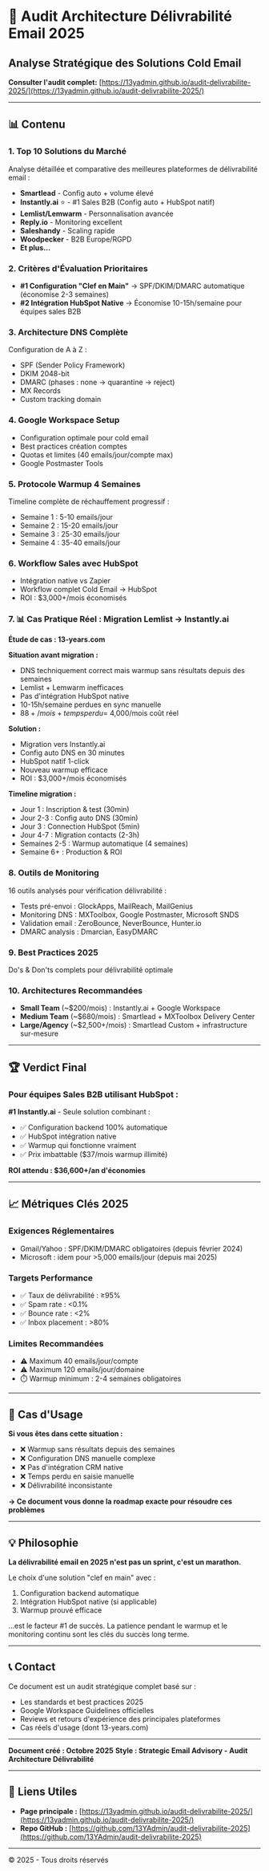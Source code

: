 # 🎯 Audit Architecture Délivrabilité Email 2025

## Analyse Stratégique des Solutions Cold Email

**Consulter l'audit complet:** [https://13yadmin.github.io/audit-delivrabilite-2025/](https://13yadmin.github.io/audit-delivrabilite-2025/)

---

## 📊 Contenu

### 1. Top 10 Solutions du Marché
Analyse détaillée et comparative des meilleures plateformes de délivrabilité email :
- **Smartlead** - Config auto + volume élevé
- **Instantly.ai** ⭐ - #1 Sales B2B (Config auto + HubSpot natif)
- **Lemlist/Lemwarm** - Personnalisation avancée
- **Reply.io** - Monitoring excellent
- **Saleshandy** - Scaling rapide
- **Woodpecker** - B2B Europe/RGPD
- **Et plus...**

### 2. Critères d'Évaluation Prioritaires
- **#1 Configuration "Clef en Main"** → SPF/DKIM/DMARC automatique (économise 2-3 semaines)
- **#2 Intégration HubSpot Native** → Économise 10-15h/semaine pour équipes sales B2B

### 3. Architecture DNS Complète
Configuration de A à Z :
- SPF (Sender Policy Framework)
- DKIM 2048-bit
- DMARC (phases : none → quarantine → reject)
- MX Records
- Custom tracking domain

### 4. Google Workspace Setup
- Configuration optimale pour cold email
- Best practices création comptes
- Quotas et limites (40 emails/jour/compte max)
- Google Postmaster Tools

### 5. Protocole Warmup 4 Semaines
Timeline complète de réchauffement progressif :
- Semaine 1 : 5-10 emails/jour
- Semaine 2 : 15-20 emails/jour
- Semaine 3 : 25-30 emails/jour
- Semaine 4 : 35-40 emails/jour

### 6. Workflow Sales avec HubSpot
- Intégration native vs Zapier
- Workflow complet Cold Email → HubSpot
- ROI : $3,000+/mois économisés

### 7. 📊 Cas Pratique Réel : Migration Lemlist → Instantly.ai
**Étude de cas : 13-years.com**

**Situation avant migration :**
- DNS techniquement correct mais warmup sans résultats depuis des semaines
- Lemlist + Lemwarm inefficaces
- Pas d'intégration HubSpot native
- 10-15h/semaine perdues en sync manuelle
- $88+/mois + temps perdu = ~$4,000/mois coût réel

**Solution :**
- Migration vers Instantly.ai
- Config auto DNS en 30 minutes
- HubSpot natif 1-click
- Nouveau warmup efficace
- ROI : $3,000+/mois économisés

**Timeline migration :**
- Jour 1 : Inscription & test (30min)
- Jour 2-3 : Config auto DNS (30min)
- Jour 3 : Connection HubSpot (5min)
- Jour 4-7 : Migration contacts (2-3h)
- Semaines 2-5 : Warmup automatique (4 semaines)
- Semaine 6+ : Production & ROI

### 8. Outils de Monitoring
16 outils analysés pour vérification délivrabilité :
- Tests pré-envoi : GlockApps, MailReach, MailGenius
- Monitoring DNS : MXToolbox, Google Postmaster, Microsoft SNDS
- Validation email : ZeroBounce, NeverBounce, Hunter.io
- DMARC analysis : Dmarcian, EasyDMARC

### 9. Best Practices 2025
Do's & Don'ts complets pour délivrabilité optimale

### 10. Architectures Recommandées
- **Small Team** (~$200/mois) : Instantly.ai + Google Workspace
- **Medium Team** (~$680/mois) : Smartlead + MXToolbox Delivery Center
- **Large/Agency** (~$2,500+/mois) : Smartlead Custom + infrastructure sur-mesure

---

## 🏆 Verdict Final

### Pour équipes Sales B2B utilisant HubSpot :
**#1 Instantly.ai** - Seule solution combinant :
- ✅ Configuration backend 100% automatique
- ✅ HubSpot intégration native
- ✅ Warmup qui fonctionne vraiment
- ✅ Prix imbattable ($37/mois warmup illimité)

**ROI attendu : $36,600+/an d'économies**

---

## 📈 Métriques Clés 2025

### Exigences Réglementaires
- Gmail/Yahoo : SPF/DKIM/DMARC obligatoires (depuis février 2024)
- Microsoft : idem pour >5,000 emails/jour (depuis mai 2025)

### Targets Performance
- ✅ Taux de délivrabilité : ≥95%
- ✅ Spam rate : <0.1%
- ✅ Bounce rate : <2%
- ✅ Inbox placement : >80%

### Limites Recommandées
- ⚠️ Maximum 40 emails/jour/compte
- ⚠️ Maximum 120 emails/jour/domaine
- ⏱️ Warmup minimum : 2-4 semaines obligatoires

---

## 🎯 Cas d'Usage

**Si vous êtes dans cette situation :**
- ❌ Warmup sans résultats depuis des semaines
- ❌ Configuration DNS manuelle complexe
- ❌ Pas d'intégration CRM native
- ❌ Temps perdu en saisie manuelle
- ❌ Délivrabilité inconsistante

**→ Ce document vous donne la roadmap exacte pour résoudre ces problèmes**

---

## 💡 Philosophie

**La délivrabilité email en 2025 n'est pas un sprint, c'est un marathon.**

Le choix d'une solution "clef en main" avec :
1. Configuration backend automatique
2. Intégration HubSpot native (si applicable)
3. Warmup prouvé efficace

...est le facteur #1 de succès. La patience pendant le warmup et le monitoring continu sont les clés du succès long terme.

---

## 📞 Contact

Ce document est un audit stratégique complet basé sur :
- Les standards et best practices 2025
- Google Workspace Guidelines officielles
- Reviews et retours d'expérience des principales plateformes
- Cas réels d'usage (dont 13-years.com)

---

**Document créé : Octobre 2025**
**Style : Strategic Email Advisory - Audit Architecture Délivrabilité**

---

## 🔗 Liens Utiles

- **Page principale :** [https://13yadmin.github.io/audit-delivrabilite-2025/](https://13yadmin.github.io/audit-delivrabilite-2025/)
- **Repo GitHub :** [https://github.com/13YAdmin/audit-delivrabilite-2025](https://github.com/13YAdmin/audit-delivrabilite-2025)

---

© 2025 - Tous droits réservés
